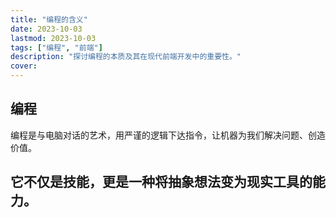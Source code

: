 ```yaml
---
title: "编程的含义"
date: 2023-10-03
lastmod: 2023-10-03
tags: ["编程", "前端"]
description: "探讨编程的本质及其在现代前端开发中的重要性。"
cover:
---
```

## 编程
编程是与电脑对话的艺术，用严谨的逻辑下达指令，让机器为我们解决问题、创造价值。
## 它不仅是技能，更是一种将抽象想法变为现实工具的能力。


